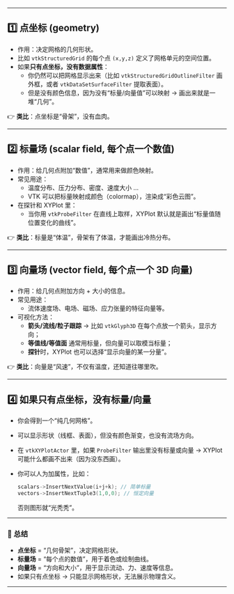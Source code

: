 

------

## 1️⃣ 点坐标 (geometry)

- 作用：决定网格的几何形状。
- 比如 `vtkStructuredGrid` 的每个点 `(x,y,z)` 定义了网格单元的空间位置。
- 如果**只有点坐标，没有数据属性**：
  - 你仍然可以把网格显示出来（比如 `vtkStructuredGridOutlineFilter` 画外框，或者 `vtkDataSetSurfaceFilter` 提取表面）。
  - 但是没有颜色信息，因为没有“标量/向量值”可以映射 → 画出来就是一堆“几何”。

👉 **类比**：点坐标是“骨架”，没有血肉。

------

## 2️⃣ 标量场 (scalar field, 每个点一个数值)

- 作用：给几何点附加“数值”，通常用来做颜色映射。
- 常见用途：
  - 温度分布、压力分布、密度、速度大小 …
  - VTK 可以把标量映射成颜色（colormap），渲染成“彩色云图”。
- 在探针和 XYPlot 里：
  - 当你用 `vtkProbeFilter` 在直线上取样，XYPlot 默认就是画出“标量值随位置变化的曲线”。

👉 **类比**：标量是“体温”，骨架有了体温，才能画出冷热分布。

------

## 3️⃣ 向量场 (vector field, 每个点一个 3D 向量)

- 作用：给几何点附加方向 + 大小的信息。
- 常见用途：
  - 流体速度场、电场、磁场、应力张量的特征向量等。
- 可视化方法：
  - **箭头/流线/粒子跟踪** → 比如 `vtkGlyph3D` 在每个点放一个箭头，显示方向；
  - **等值线/等值面** 通常用标量，但向量可以取模当标量；
  - **探针**时，XYPlot 也可以选择“显示向量的某一分量”。

👉 **类比**：向量是“风速”，不仅有温度，还知道往哪里吹。

------

## 4️⃣ 如果**只有点坐标，没有标量/向量**

- 你会得到一个“纯几何网格”。

- 可以显示形状（线框、表面），但没有颜色渐变，也没有流场方向。

- 在 `vtkXYPlotActor` 里，如果 `ProbeFilter` 输出里没有标量或向量 → XYPlot 可能什么都画不出来（因为没东西画）。

- 你可以人为加属性，比如：

  ```cpp
  scalars->InsertNextValue(i+j+k); // 简单标量
  vectors->InsertNextTuple3(1,0,0); // 恒定向量
  ```

  否则图形就“光秃秃”。

------

### 🔑 总结

- **点坐标** = “几何骨架”，决定网格形状。
- **标量场** = “每个点的数值”，用于着色或绘制曲线。
- **向量场** = “方向和大小”，用于显示流动、力、速度等信息。
- 如果只有点坐标 → 只能显示网格形状，无法展示物理含义。

------

